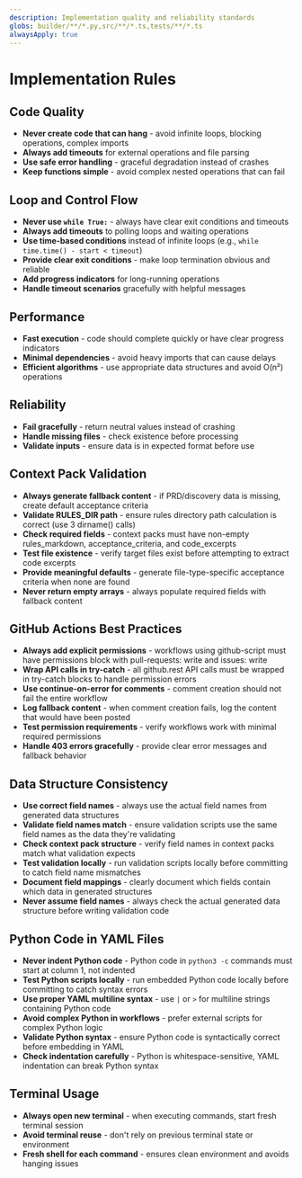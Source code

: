 ```yaml
---
description: Implementation quality and reliability standards
globs: builder/**/*.py,src/**/*.ts,tests/**/*.ts
alwaysApply: true
---
```

# Implementation Rules

## Code Quality
- **Never create code that can hang** - avoid infinite loops, blocking operations, complex imports
- **Always add timeouts** for external operations and file parsing
- **Use safe error handling** - graceful degradation instead of crashes
- **Keep functions simple** - avoid complex nested operations that can fail

## Loop and Control Flow
- **Never use `while True:`** - always have clear exit conditions and timeouts
- **Always add timeouts** to polling loops and waiting operations
- **Use time-based conditions** instead of infinite loops (e.g., `while time.time() - start < timeout`)
- **Provide clear exit conditions** - make loop termination obvious and reliable
- **Add progress indicators** for long-running operations
- **Handle timeout scenarios** gracefully with helpful messages

## Performance
- **Fast execution** - code should complete quickly or have clear progress indicators
- **Minimal dependencies** - avoid heavy imports that can cause delays
- **Efficient algorithms** - use appropriate data structures and avoid O(n²) operations

## Reliability
- **Fail gracefully** - return neutral values instead of crashing
- **Handle missing files** - check existence before processing
- **Validate inputs** - ensure data is in expected format before use

## Context Pack Validation
- **Always generate fallback content** - if PRD/discovery data is missing, create default acceptance criteria
- **Validate RULES_DIR path** - ensure rules directory path calculation is correct (use 3 dirname() calls)
- **Check required fields** - context packs must have non-empty rules_markdown, acceptance_criteria, and code_excerpts
- **Test file existence** - verify target files exist before attempting to extract code excerpts
- **Provide meaningful defaults** - generate file-type-specific acceptance criteria when none are found
- **Never return empty arrays** - always populate required fields with fallback content

## GitHub Actions Best Practices
- **Always add explicit permissions** - workflows using github-script must have permissions block with pull-requests: write and issues: write
- **Wrap API calls in try-catch** - all github.rest API calls must be wrapped in try-catch blocks to handle permission errors
- **Use continue-on-error for comments** - comment creation should not fail the entire workflow
- **Log fallback content** - when comment creation fails, log the content that would have been posted
- **Test permission requirements** - verify workflows work with minimal required permissions
- **Handle 403 errors gracefully** - provide clear error messages and fallback behavior

## Data Structure Consistency
- **Use correct field names** - always use the actual field names from generated data structures
- **Validate field names match** - ensure validation scripts use the same field names as the data they're validating
- **Check context pack structure** - verify field names in context packs match what validation expects
- **Test validation locally** - run validation scripts locally before committing to catch field name mismatches
- **Document field mappings** - clearly document which fields contain which data in generated structures
- **Never assume field names** - always check the actual generated data structure before writing validation code

## Python Code in YAML Files
- **Never indent Python code** - Python code in `python3 -c` commands must start at column 1, not indented
- **Test Python scripts locally** - run embedded Python code locally before committing to catch syntax errors
- **Use proper YAML multiline syntax** - use `|` or `>` for multiline strings containing Python code
- **Avoid complex Python in workflows** - prefer external scripts for complex Python logic
- **Validate Python syntax** - ensure Python code is syntactically correct before embedding in YAML
- **Check indentation carefully** - Python is whitespace-sensitive, YAML indentation can break Python syntax

## Terminal Usage
- **Always open new terminal** - when executing commands, start fresh terminal session
- **Avoid terminal reuse** - don't rely on previous terminal state or environment
- **Fresh shell for each command** - ensures clean environment and avoids hanging issues

